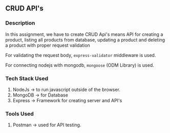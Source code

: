 ## CRUD API's

### Description

In this assignment, we have to create CRUD Api's means API for creating a product, listing all products from database, updating a product and deleting a product with proper request validation

For validating the request body, `express-validator` middleware is used. 

For connecting nodejs with mongodb, `mongoose` (ODM Library) is used.

### Tech Stack Used

1. NodeJs -> to run javascript outside of the browser.
2. MongoDB -> for Database
3. Express -> Framework for creating server and API's

### Tools Used

1. Postman -> used for API testing.
